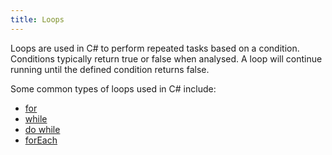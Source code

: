 ```yaml
---
title: Loops
---
```


Loops are used in C# to perform repeated tasks based on a condition. Conditions typically return true or false when analysed. A loop will continue running until the defined condition returns false.

Some common types of loops used in C# include:

*   <a href='https://guide.freecodecamp.org/csharp/loops/for' target='_blank' rel='nofollow'>for</a>
*   <a href='https://guide.freecodecamp.org/csharp/loops/while' target='_blank' rel='nofollow'>while</a>
*   <a href='https://guide.freecodecamp.org/csharp/loops/do-while-loop' target='_blank' rel='nofollow'>do while</a>
*   <a href='https://guide.freecodecamp.org/csharp/loops/foreach' target='_blank' rel='nofollow'>forEach</a>

